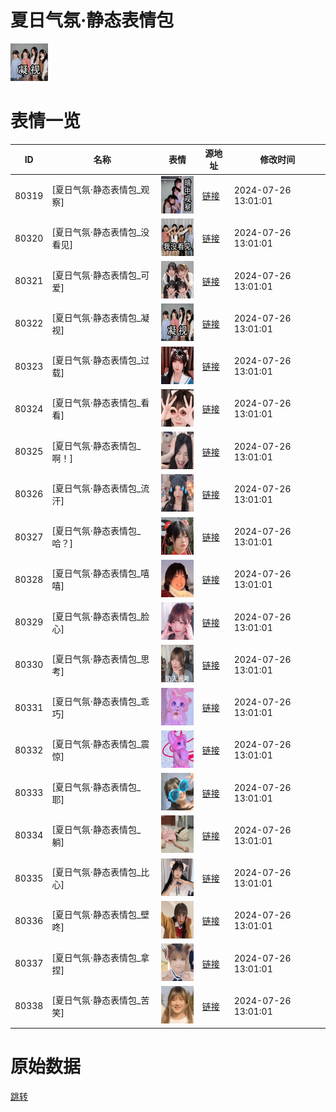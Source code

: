 # 夏日气氛·静态表情包

<img src="./cover.png" height="60" alt="cover" />

# 表情一览

|ID|名称|表情|源地址|修改时间|
|----|----|----|----|----|
|80319|[夏日气氛·静态表情包_观察]|<img src="./pic/080319_%5B夏日气氛·静态表情包_观察%5D.png" height="60" alt="观察"/>|[链接](https://i0.hdslb.com/bfs/garb/5f6630f8defc6c611e191fdc29e714c620301ce6.png)|2024-07-26 13:01:01|
|80320|[夏日气氛·静态表情包_没看见]|<img src="./pic/080320_%5B夏日气氛·静态表情包_没看见%5D.png" height="60" alt="没看见"/>|[链接](https://i0.hdslb.com/bfs/garb/59872802bc439b1e8655d004ca582f5896fdbc55.png)|2024-07-26 13:01:01|
|80321|[夏日气氛·静态表情包_可爱]|<img src="./pic/080321_%5B夏日气氛·静态表情包_可爱%5D.png" height="60" alt="可爱"/>|[链接](https://i0.hdslb.com/bfs/garb/31a99c130bce33e97cfc7a8ae7739fe41fd25e33.png)|2024-07-26 13:01:01|
|80322|[夏日气氛·静态表情包_凝视]|<img src="./pic/080322_%5B夏日气氛·静态表情包_凝视%5D.png" height="60" alt="凝视"/>|[链接](https://i0.hdslb.com/bfs/garb/52e3ffa40c3bf7520ffa3f2e3869bcbf5fef19a0.png)|2024-07-26 13:01:01|
|80323|[夏日气氛·静态表情包_过载]|<img src="./pic/080323_%5B夏日气氛·静态表情包_过载%5D.png" height="60" alt="过载"/>|[链接](https://i0.hdslb.com/bfs/garb/ef634c04fba35c4e38756a15f30eb1bc81fed975.png)|2024-07-26 13:01:01|
|80324|[夏日气氛·静态表情包_看看]|<img src="./pic/080324_%5B夏日气氛·静态表情包_看看%5D.png" height="60" alt="看看"/>|[链接](https://i0.hdslb.com/bfs/garb/43a4a4508055b69943172de3d756685aba6fffed.png)|2024-07-26 13:01:01|
|80325|[夏日气氛·静态表情包_啊！]|<img src="./pic/080325_%5B夏日气氛·静态表情包_啊！%5D.png" height="60" alt="啊！"/>|[链接](https://i0.hdslb.com/bfs/garb/986d2b2e26cc7839a1b894f718e030fe2c98ab64.png)|2024-07-26 13:01:01|
|80326|[夏日气氛·静态表情包_流汗]|<img src="./pic/080326_%5B夏日气氛·静态表情包_流汗%5D.png" height="60" alt="流汗"/>|[链接](https://i0.hdslb.com/bfs/garb/6be70dd4a1481db3c86c686be0d827630264f44d.png)|2024-07-26 13:01:01|
|80327|[夏日气氛·静态表情包_哈？]|<img src="./pic/080327_%5B夏日气氛·静态表情包_哈？%5D.png" height="60" alt="哈？"/>|[链接](https://i0.hdslb.com/bfs/garb/a17732276d48d1cb43e4ca30ed77b76c43fe881d.png)|2024-07-26 13:01:01|
|80328|[夏日气氛·静态表情包_嘻嘻]|<img src="./pic/080328_%5B夏日气氛·静态表情包_嘻嘻%5D.png" height="60" alt="嘻嘻"/>|[链接](https://i0.hdslb.com/bfs/garb/9e833a2d77a8bbf013dbc8bc49e3cf43bf8ae9d8.png)|2024-07-26 13:01:01|
|80329|[夏日气氛·静态表情包_脸心]|<img src="./pic/080329_%5B夏日气氛·静态表情包_脸心%5D.png" height="60" alt="脸心"/>|[链接](https://i0.hdslb.com/bfs/garb/5f151f0d28ee11fa46345c7f422273584cbcdba2.png)|2024-07-26 13:01:01|
|80330|[夏日气氛·静态表情包_思考]|<img src="./pic/080330_%5B夏日气氛·静态表情包_思考%5D.png" height="60" alt="思考"/>|[链接](https://i0.hdslb.com/bfs/garb/25fba2bbc17c745abc3bb0e26357a44d0dd149cd.png)|2024-07-26 13:01:01|
|80331|[夏日气氛·静态表情包_乖巧]|<img src="./pic/080331_%5B夏日气氛·静态表情包_乖巧%5D.png" height="60" alt="乖巧"/>|[链接](https://i0.hdslb.com/bfs/garb/cc4eb77d3ce1b00e7d92aa998e8e142849acadb7.png)|2024-07-26 13:01:01|
|80332|[夏日气氛·静态表情包_震惊]|<img src="./pic/080332_%5B夏日气氛·静态表情包_震惊%5D.png" height="60" alt="震惊"/>|[链接](https://i0.hdslb.com/bfs/garb/0416bdf8c185176f49727a4586a2ff3f09fc6973.png)|2024-07-26 13:01:01|
|80333|[夏日气氛·静态表情包_耶]|<img src="./pic/080333_%5B夏日气氛·静态表情包_耶%5D.png" height="60" alt="耶"/>|[链接](https://i0.hdslb.com/bfs/garb/0d558c542e99c094018cd599dd67524775584a41.png)|2024-07-26 13:01:01|
|80334|[夏日气氛·静态表情包_躺]|<img src="./pic/080334_%5B夏日气氛·静态表情包_躺%5D.png" height="60" alt="躺"/>|[链接](https://i0.hdslb.com/bfs/garb/48cd59f67d1020570768a800ff731ecca3088f44.png)|2024-07-26 13:01:01|
|80335|[夏日气氛·静态表情包_比心]|<img src="./pic/080335_%5B夏日气氛·静态表情包_比心%5D.png" height="60" alt="比心"/>|[链接](https://i0.hdslb.com/bfs/garb/7ff02555b71f9ef34e0aed5d236650ab6342482f.png)|2024-07-26 13:01:01|
|80336|[夏日气氛·静态表情包_壁咚]|<img src="./pic/080336_%5B夏日气氛·静态表情包_壁咚%5D.png" height="60" alt="壁咚"/>|[链接](https://i0.hdslb.com/bfs/garb/82f0ab511a3c6fb95ee1c0403da735360fa9446f.png)|2024-07-26 13:01:01|
|80337|[夏日气氛·静态表情包_拿捏]|<img src="./pic/080337_%5B夏日气氛·静态表情包_拿捏%5D.png" height="60" alt="拿捏"/>|[链接](https://i0.hdslb.com/bfs/garb/fbd9b9987d7d5862b3385ebb6a2c73cff90322ac.png)|2024-07-26 13:01:01|
|80338|[夏日气氛·静态表情包_苦笑]|<img src="./pic/080338_%5B夏日气氛·静态表情包_苦笑%5D.png" height="60" alt="苦笑"/>|[链接](https://i0.hdslb.com/bfs/garb/eb74199d80fd544a62a1b07a25fbf868d870f261.png)|2024-07-26 13:01:01|

# 原始数据

[跳转](./raw.json)

